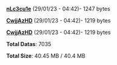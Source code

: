 [**nLc3cu1e**](/data/nLc3cu1e.txt) (29/01/23 - 04:42)- 1247 bytes

[**CwjjAzHD**](/data/CwjjAzHD.txt) (29/01/23 - 04:42)- 1219 bytes

[**CwjjAzHD**](/data/CwjjAzHD.txt) (29/01/23 - 04:42)- 1219 bytes

**Total Datas**: 7035

**Total Size**: 40.45 MB / 40.4 MB
